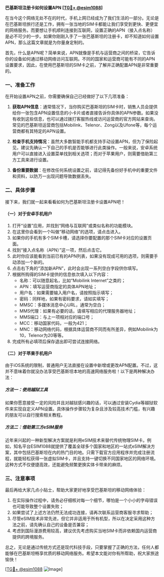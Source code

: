 **巴基斯坦注册卡如何设置APN [[TG💪+ @esim1088](https://t.me/s/esim1088)]**

在当今这个网络无处不在的时代，手机上网已经成为了我们生活的一部分。无论是在巴基斯坦旅行还是工作，拥有一张当地的SIM卡都能让我们享受到更快、更便宜的网络服务。而要想让手机顺利连接到互联网，设置正确的APN（接入点名称）是必不可少的一步。如果你刚刚入手了一张巴基斯坦的注册卡，却不知道如何设置APN，那么这篇文章就是为你量身定制的。

首先，什么是APN呢？简单来说，APN就像是手机与运营商之间的桥梁，它告诉你的设备如何通过移动网络访问互联网。不同的国家和运营商可能有不同的APN设置要求，因此，在使用巴基斯坦的SIM卡之前，了解并正确配置APN是非常重要的。

### 一、准备工作

在开始设置APN之前，你需要确保自己已经做好了以下几项准备：

1. **获取APN信息**：通常情况下，当你购买巴基斯坦的SIM卡时，销售人员会提供给你一张包含APN设置信息的小卡片或者直接告诉你具体的APN参数。如果没有收到这些信息，也可以通过拨打客服热线或访问运营商的官方网站来查询。常见的巴基斯坦运营商包括Mobilink、Telenor、Zong以及Ufone等，每个运营商都有其特定的APN设置。

2. **检查手机支持情况**：虽然大多数智能手机都支持手动设置APN，但为了保险起见，建议先确认一下自己的手机是否能够进行此类操作。一般来说，安卓系统用户可以直接进入设置菜单找到相关选项；而对于苹果用户，则需要借助第三方工具来进行设置。

3. **备份重要数据**：在修改任何系统设置之前，请记得先备份好手机中的重要文件和资料，以防万一出现问题导致数据丢失。

### 二、具体步骤

接下来，我们就一起来看看如何为巴基斯坦注册卡设置APN吧！

#### （一）对于安卓手机用户

1. 打开“设置”应用，并找到“网络与互联网”或类似名称的功能模块。
2. 在这里你会看到一个叫做“移动网络”的选项，请点击进入。
3. 如果你的手机有多个SIM卡槽，请选择你要配置的那个SIM卡对应的设置页面。
4. 找到“接入点名称（APN）”这一项，然后点击它。
5. 此时你应该能看到当前已有的APN列表，如果没有现成可用的选项，则需要手动添加一个新的。
6. 点击右下角的“添加新APN”，此时会出现一系列空白字段供你填写。
7. 根据所购得的SIM卡提供的信息依次填入以下内容：
   - 名称：可以随意起名，比如“Mobilink Internet”之类的；
   - APN：填写运营商指定的具体APN地址；
   - 用户名：如果需要输入用户名，请按照指示填写；
   - 密码：同样地，如果有密码要求，请如实填写；
   - MMSC：多媒体消息中心URL，通常为空白；
   - MMS代理：如果有必要的话，请填写相应的代理服务器地址；
   - MMS端口：与上一项相对应的端口号；
   - MCC：移动国家代码，一般为421；
   - MNC：移动网络代码，根据具体运营商不同而有所差异，例如Mobilink为10，Telenor为20等等。
8. 完成所有必填项后保存退出即可尝试连接网络。

#### （二）对于苹果手机用户

由于iOS系统的限制，普通用户无法直接在设置中新增或更改APN配置。不过，这并不意味着你就没办法享受巴基斯坦本地的高速网络服务啦！以下是两种解决办法：

##### 方法一：使用越狱工具
如果你愿意接受一定的风险并且对越狱感兴趣的话，可以通过安装Cydia等越狱软件来实现自定义APN设置。具体操作步骤较为复杂且涉及较高技术门槛，有兴趣的朋友可以自行搜索相关教程。

##### 方法二：借助第三方eSIM服务
近年来兴起的一种新型解决方案就是利用eSIM技术来替代传统物理SIM卡。例如，知名平台ESIM1088就提供了覆盖全球多个国家和地区的一站式eSIM解决方案，其中包括巴基斯坦在内的热门目的地。只需下载官方应用程序并完成注册流程，就能轻松获得一张虚拟SIM卡，并且支持一键切换不同国家地区的网络环境。这种方式不仅便捷高效，还能避免频繁更换实体卡带来的麻烦。

### 三、注意事项

最后再给大家几点小贴士，帮助大家更好地享受巴基斯坦的移动网络体验：

1. 在实际操作过程中，请务必仔细核对每一个细节，哪怕是一个小小的字母错误也可能导致整个设置失败；
2. 如果尝试了上述方法仍然无法成功连接，请再次联系运营商客服寻求帮助；
3. 尽管eSIM技术非常先进，但它并非适用于所有机型，所以在决定采用这种方法之前，请先确认自己的设备是否兼容；
4. 考虑到国际漫游费用较高，建议优先考虑购买当地SIM卡而非依赖国内运营商提供的跨境服务。

总之，无论是通过传统方式还是现代科技手段，只要掌握了正确的方法，任何人都能够在巴基斯坦畅享优质的移动网络服务。希望本文能对你有所帮助，祝大家旅途愉快！

[[TG💪+ @esim1088](https://t.me/s/esim1088) ![Image](https://i.postimg.cc/4NQfJmqS/Snipaste-2025-05-13-00-14-12.png)]